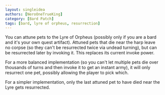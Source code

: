 ```yaml
---
layout: singleidea
authors: [NeroOneTrueKing]
category: [Bard Patch]
tags: [bard, lyre of orpheus, resurrection]
---
```

You can attune pets to the Lyre of Orpheus (possibly only if you are a bard and
it's your own quest artifact). Attuned pets that die near the harp leave no
corpse (so they can't be resurrected twice via undead turning), but can be
resurrected later by invoking it. This replaces its current invoke power.

For a more balanced implementation (so you can't let multiple pets die over
thousands of turns and then invoke it to get an instant army), it will only
resurrect one pet, possibly allowing the player to pick which.

For a simpler implementation, only the last attuned pet to have died near the
Lyre gets resurrected.

